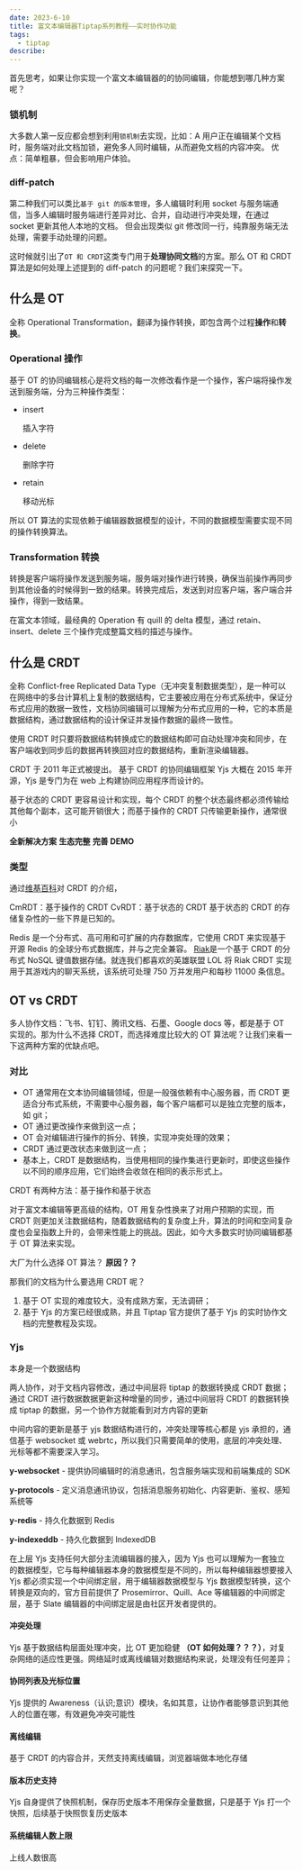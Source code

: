 ```yaml
---
date: 2023-6-10
title: 富文本编辑器Tiptap系列教程——实时协作功能
tags:
  - tiptap
describe:
---
```


首先思考，如果让你实现一个富文本编辑器的的协同编辑，你能想到哪几种方案呢？

### 锁机制

大多数人第一反应都会想到利用`锁机制`去实现，比如：A 用户正在编辑某个文档时，服务端对此文档加锁，避免多人同时编辑，从而避免文档的内容冲突。
优点：简单粗暴，但会影响用户体验。

### diff-patch

第二种我们可以类比`基于 git 的版本管理`，多人编辑时利用 socket 与服务端通信，当多人编辑时服务端进行差异对比、合并，自动进行冲突处理，在通过 socket 更新其他人本地的文档。
但会出现类似 git 修改同一行，纯靠服务端无法处理，需要手动处理的问题。

这时候就引出了`OT 和 CRDT`这类专门用于**处理协同文档**的方案。那么 OT 和 CRDT 算法是如何处理上述提到的 diff-patch 的问题呢？我们来探究一下。

## 什么是 OT

全称 Operational Transformation，翻译为操作转换，即包含两个过程**操作**和**转换**。

### Operational 操作

基于 OT 的协同编辑核心是将文档的每一次修改看作是一个操作，客户端将操作发送到服务端，分为三种操作类型：

- insert

  插入字符

- delete

  删除字符

- retain

  移动光标

所以 OT 算法的实现依赖于编辑器数据模型的设计，不同的数据模型需要实现不同的操作转换算法。

### Transformation 转换

转换是客户端将操作发送到服务端，服务端对操作进行转换，确保当前操作再同步到其他设备的时候得到一致的结果。转换完成后，发送到对应客户端，客户端合并操作，得到一致结果。

在富文本领域，最经典的 Operation 有 quill 的 delta 模型，通过 retain、insert、delete 三个操作完成整篇文档的描述与操作。

## 什么是 CRDT

全称 Conflict-free Replicated Data Type（无冲突复制数据类型），是一种可以在网络中的多台计算机上复制的数据结构，它主要被应用在分布式系统中，保证分布式应用的数据一致性，文档协同编辑可以理解为分布式应用的一种，它的本质是数据结构，通过数据结构的设计保证并发操作数据的最终一致性。

使用 CRDT 时只要将数据结构转换成它的数据结构即可自动处理冲突和同步，在客户端收到同步后的数据再转换回对应的数据结构，重新渲染编辑器。

CRDT 于 2011 年正式被提出。 基于 CRDT 的协同编辑框架 Yjs 大概在 2015 年开源，Yjs 是专门为在 web 上构建协同应用程序而设计的。

基于状态的 CRDT 更容易设计和实现，每个 CRDT 的整个状态最终都必须传输给其他每个副本，这可能开销很大；而基于操作的 CRDT 只传输更新操作，通常很小

**全新解决方案**
**生态完整**
**完善 DEMO**

### 类型

通过[维基百科](https://zh.wikipedia.org/wiki/%E6%97%A0%E5%86%B2%E7%AA%81%E5%A4%8D%E5%88%B6%E6%95%B0%E6%8D%AE%E7%B1%BB%E5%9E%8B)对 CRDT 的介绍，

CmRDT：基于操作的 CRDT
CvRDT：基于状态的 CRDT
基于状态的 CRDT 的存储复杂性的一些下界是已知的。

Redis 是一个分布式、高可用和可扩展的内存数据库，它使用 CRDT 来实现基于开源 Redis 的全球分布式数据库，并与之完全兼容。
[Riak](https://github.com/basho/riak)是一个基于 CRDT 的分布式 NoSQL 键值数据存储。就连我们都喜欢的英雄联盟 LOL 将 Riak CRDT 实现用于其游戏内的聊天系统，该系统可处理 750 万并发用户和每秒 11000 条信息。

## OT vs CRDT

多人协作文档：飞书、钉钉、腾讯文档、石墨、Google docs 等，都是基于 OT 实现的。那为什么不选择 CRDT，而选择难度比较大的 OT 算法呢？让我们来看一下这两种方案的优缺点吧。

### 对比

- OT 通常用在文本协同编辑领域，但是一般强依赖有中心服务器，而 CRDT 更适合分布式系统，不需要中心服务器，每个客户端都可以是独立完整的版本，如 git；
- OT 通过更改操作来做到这一点；
- OT 会对编辑进行操作的拆分、转换，实现冲突处理的效果；
- CRDT 通过更改状态来做到这一点；
- 基本上，CRDT 是数据结构，当使用相同的操作集进行更新时，即使这些操作以不同的顺序应用，它们始终会收敛在相同的表示形式上。

CRDT 有两种方法：基于操作和基于状态

对于富文本编辑等更高级的结构，OT 用复杂性换来了对用户预期的实现，而 CRDT 则更加关注数据结构，随着数据结构的复杂度上升，算法的时间和空间复杂度也会呈指数上升的，会带来性能上的挑战。因此，如今大多数实时协同编辑都基于 OT 算法来实现。

大厂为什么选择 OT 算法？
**原因？？**

那我们的文档为什么要选用 CRDT 呢？

1. 基于 OT 实现的难度较大，没有成熟方案，无法调研；
2. 基于 Yjs 的方案已经很成熟，并且 Tiptap 官方提供了基于 Yjs 的实时协作文档的完整教程及实现。

### Yjs

本身是一个数据结构

两人协作，对于文档内容修改，通过中间层将 tiptap 的数据转换成 CRDT 数据；通过 CRDT 进行数据数据更新这种增量的同步，通过中间层将 CRDT 的数据转换成 tiptap 的数据，另一个协作方就能看到对方内容的更新

中间内容的更新是基于 yjs 数据结构进行的，冲突处理等核心都是 yjs 承担的，通信基于 websocket 或 webrtc，所以我们只需要简单的使用，底层的冲突处理、光标等都不需要深入学习。

**y-websocket** - 提供协同编辑时的消息通讯，包含服务端实现和前端集成的 SDK

**y-protocols** - 定义消息通讯协议，包括消息服务初始化、内容更新、鉴权、感知系统等

**y-redis** - 持久化数据到 Redis

**y-indexeddb** - 持久化数据到 IndexedDB

在上层 Yjs 支持任何大部分主流编辑器的接入，因为 Yjs 也可以理解为一套独立的数据模型，它与每种编辑器本身的数据模型是不同的，所以每种编辑器想要接入 Yjs 都必须实现一个中间绑定层，用于编辑器数据模型与 Yjs 数据模型转换，这个转换是双向的，官方目前提供了 Prosemirror、Quill、Ace 等编辑器的中间绑定层，基于 Slate 编辑器的中间绑定层是由社区开发者提供的。

#### 冲突处理

Yjs 基于数据结构层面处理冲突，比 OT 更加稳健 **（OT 如何处理？？？）**，对复杂网络的适应性更强。网络延时或离线编辑对数据结构来说，处理没有任何差异；

#### 协同列表及光标位置

Yjs 提供的 Awareness（认识;意识）模块，名如其意，让协作者能够意识到其他人的位置在哪，有效避免冲突可能性

#### 离线编辑

基于 CRDT 的内容合并，天然支持离线编辑，浏览器端做本地化存储

#### 版本历史支持

Yjs 自身提供了快照机制，保存历史版本不用保存全量数据，只是基于 Yjs 打一个快照，后续基于快照恢复历史版本

#### 系统编辑人数上限

上线人数很高
